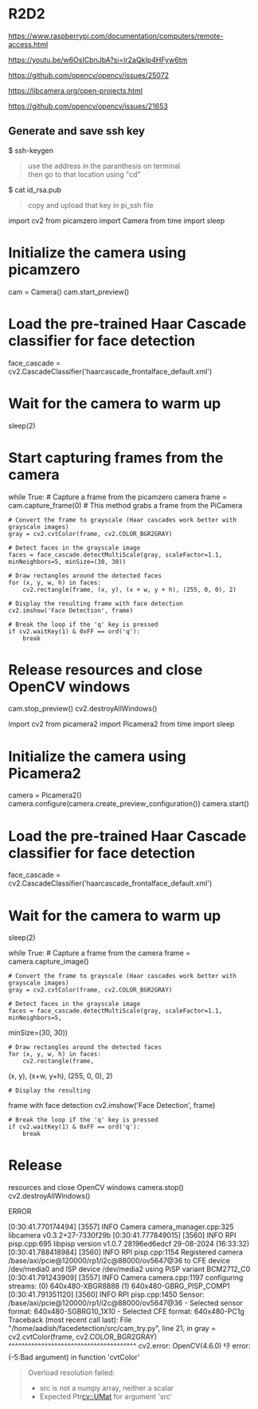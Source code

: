 # R2D2
https://www.raspberrypi.com/documentation/computers/remote-access.html

https://youtu.be/w6OsICbnJbA?si=lr2aQkIp4HFyw6tm

https://github.com/opencv/opencv/issues/25072

https://libcamera.org/open-projects.html

https://github.com/opencv/opencv/issues/21653

## Generate and save ssh key
$ ssh-keygen
> use the address in the paranthesis on terminal<br>
> then go to that location using "cd"<br>
>
$ cat id_rsa.pub<br>
> copy and upload that key in pi_ssh file
>


import cv2
from picamzero import Camera
from time import sleep

# Initialize the camera using picamzero
cam = Camera()
cam.start_preview()

# Load the pre-trained Haar Cascade classifier for face detection
face_cascade = cv2.CascadeClassifier('haarcascade_frontalface_default.xml')

# Wait for the camera to warm up
sleep(2)

# Start capturing frames from the camera
while True:
    # Capture a frame from the picamzero camera
    frame = cam.capture_frame(0)  # This method grabs a frame from the PiCamera

    # Convert the frame to grayscale (Haar cascades work better with grayscale images)
    gray = cv2.cvtColor(frame, cv2.COLOR_BGR2GRAY)

    # Detect faces in the grayscale image
    faces = face_cascade.detectMultiScale(gray, scaleFactor=1.1, minNeighbors=5, minSize=(30, 30))

    # Draw rectangles around the detected faces
    for (x, y, w, h) in faces:
        cv2.rectangle(frame, (x, y), (x + w, y + h), (255, 0, 0), 2)

    # Display the resulting frame with face detection
    cv2.imshow('Face Detection', frame)

    # Break the loop if the 'q' key is pressed
    if cv2.waitKey(1) & 0xFF == ord('q'):
        break

# Release resources and close OpenCV windows
cam.stop_preview()
cv2.destroyAllWindows()


import cv2
from picamera2 import Picamera2
from time import sleep

# Initialize the camera using Picamera2
camera = Picamera2()
camera.configure(camera.create_preview_configuration())
camera.start()

# Load the pre-trained Haar Cascade classifier for face detection
face_cascade = cv2.CascadeClassifier('haarcascade_frontalface_default.xml')

# Wait for the camera to warm up
sleep(2)

while True:
    # Capture a frame from the camera
    frame = camera.capture_image()

    # Convert the frame to grayscale (Haar cascades work better with grayscale images)
    gray = cv2.cvtColor(frame, cv2.COLOR_BGR2GRAY)

    # Detect faces in the grayscale image
    faces = face_cascade.detectMultiScale(gray, scaleFactor=1.1, minNeighbors=5,   
 minSize=(30, 30))

    # Draw rectangles around the detected faces
    for (x, y, w, h) in faces:
        cv2.rectangle(frame,   
 (x, y), (x+w, y+h), (255, 0, 0), 2)

    # Display the resulting   
 frame with face detection
    cv2.imshow('Face Detection', frame)

    # Break the loop if the 'q' key is pressed
    if cv2.waitKey(1) & 0xFF == ord('q'):
        break

# Release   
 resources and close OpenCV windows
camera.stop()
cv2.destroyAllWindows()


ERROR

[0:30:41.770174494] [3557]  INFO Camera camera_manager.cpp:325 libcamera v0.3.2+27-7330f29b
[0:30:41.777849015] [3560]  INFO RPI pisp.cpp:695 libpisp version v1.0.7 28196ed6edcf 29-08-2024 (16:33:32)
[0:30:41.788418984] [3560]  INFO RPI pisp.cpp:1154 Registered camera /base/axi/pcie@120000/rp1/i2c@88000/ov5647@36 to CFE device /dev/media0 and ISP device /dev/media2 using PiSP variant BCM2712_C0
[0:30:41.791243909] [3557]  INFO Camera camera.cpp:1197 configuring streams: (0) 640x480-XBGR8888 (1) 640x480-GBRG_PISP_COMP1
[0:30:41.791351120] [3560]  INFO RPI pisp.cpp:1450 Sensor: /base/axi/pcie@120000/rp1/i2c@88000/ov5647@36 - Selected sensor format: 640x480-SGBRG10_1X10 - Selected CFE format: 640x480-PC1g
Traceback (most recent call last):
  File "/home/aadish/facedetection/src/cam_try.py", line 21, in <module>
    gray = cv2.cvtColor(frame, cv2.COLOR_BGR2GRAY)
           ^^^^^^^^^^^^^^^^^^^^^^^^^^^^^^^^^^^^^^^
cv2.error: OpenCV(4.6.0) :-1: error: (-5:Bad argument) in function 'cvtColor'
> Overload resolution failed:
>  - src is not a numpy array, neither a scalar
>  - Expected Ptr<cv::UMat> for argument 'src'
